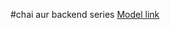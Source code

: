 #chai aur backend series
[Model link](https://app.eraser.io/workspace/YtpqZ1VogxGy1jzIDkzj?origin=share)
